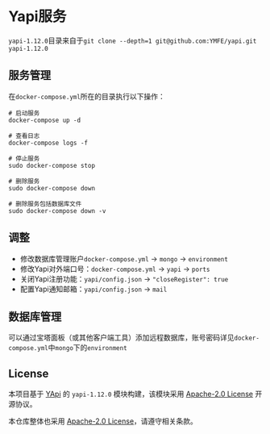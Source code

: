 # Yapi服务

`yapi-1.12.0`目录来自于`git clone --depth=1 git@github.com:YMFE/yapi.git yapi-1.12.0`

## 服务管理

在`docker-compose.yml`所在的目录执行以下操作：

```shell
# 启动服务
docker-compose up -d

# 查看日志
docker-compose logs -f

# 停止服务
sudo docker-compose stop

# 删除服务
sudo docker-compose down

# 删除服务包括数据库文件
sudo docker-compose down -v
```

## 调整

- 修改数据库管理账户`docker-compose.yml` -> `mongo` -> `environment`
- 修改Yapi对外端口号：`docker-compose.yml` -> `yapi` -> `ports`
- 关闭Yapi注册功能：`yapi/config.json` -> `"closeRegister": true`
- 配置Yapi通知邮箱：`yapi/config.json` -> `mail`

## 数据库管理

可以通过宝塔面板（或其他客户端工具）添加远程数据库，账号密码详见`docker-compose.yml`中`mongo`下的`environment`

## License

本项目基于 [YApi](https://github.com/YMFE/yapi) 的 `yapi-1.12.0` 模块构建，该模块采用 [Apache-2.0 License](./LICENSE) 开源协议。

本仓库整体也采用 [Apache-2.0 License](./LICENSE)，请遵守相关条款。
